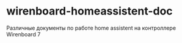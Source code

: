 # wirenboard-homeassistent-doc
Различные документы по работе home assistent на контроллере Wirenboard 7
